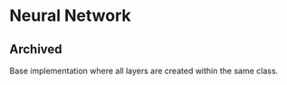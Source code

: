 # Neural Network
## Archived

Base implementation where all layers are created within the same class.
